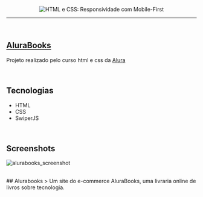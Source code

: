 <p align="center"> <img src="https://user-images.githubusercontent.com/106173624/198152499-38b9d231-025c-4221-8bdd-21af4d05fd25.png" alt="HTML e CSS: Responsividade com Mobile-First"> </p>
<hr>
<br/>

## [AluraBooks](https://nathrds.github.io/site-alurabooks/)

Projeto realizado pelo curso html e css da [Alura](https://www.alura.com.br/)

<br/>

## Tecnologias
* HTML
* CSS
* SwiperJS

<br/>

## Screenshots
![alurabooks_screenshot](https://user-images.githubusercontent.com/106173624/198152713-474c97ff-9232-4bb5-b107-2c8d62094de7.png)

<br/>
## Alurabooks
> Um site do e-commerce AluraBooks, uma livraria online de livros sobre tecnologia.
